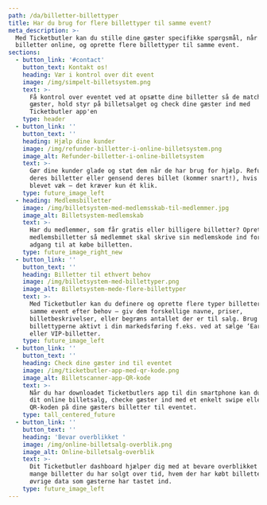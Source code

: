 ```yaml
---
path: /da/billetter-billettyper
title: Har du brug for flere billettyper til samme event?
meta_description: >-
  Med Ticketbutler kan du stille dine gæster specifikke spørgsmål, når du sælger
  billetter online, og oprette flere billettyper til samme event. 
sections:
  - button_link: '#contact'
    button_text: Kontakt os!
    heading: Vær i kontrol over dit event
    image: /img/simpelt-billetsystem.png
    text: >-
      Få kontrol over eventet ved at opsætte dine billetter så de matcher dine
      gæster, hold styr på billetsalget og check dine gæster ind med
      Ticketbutler app'en
    type: header
  - button_link: ''
    button_text: ''
    heading: Hjælp dine kunder
    image: /img/refunder-billetter-i-online-billetsystem.png
    image_alt: Refunder-billetter-i-online-billetsystem
    text: >-
      Gør dine kunder glade og støt dem når de har brug for hjælp. Refundér
      deres billetter eller gensend deres billet (kommer snart!), hvis den er
      blevet væk – det kræver kun ét klik.  
    type: future_image_left
  - heading: Medlemsbilletter
    image: /img/billetsystem-med-medlemsskab-til-medlemmer.jpg
    image_alt: Billetsystem-medlemskab
    text: >-
      Har du medlemmer, som får gratis eller billigere billetter? Opret
      medlemsbilletter så medlemmet skal skrive sin medlemskode ind for at få
      adgang til at købe billetten.
    type: future_image_right_new
  - button_link: ''
    button_text: ''
    heading: Billetter til ethvert behov
    image: /img/billetsystem-med-billettyper.png
    image_alt: Billetsystem-mede-flere-billettyper
    text: >-
      Med Ticketbutler kan du definere og oprette flere typer billetter til
      samme event efter behov – giv dem forskellige navne, priser,
      billetbeskrivelser, eller begræns antallet der er til salg. Brug
      billettyperne aktivt i din markedsføring f.eks. ved at sælge ‘Early bird’-
      eller VIP-billetter.
    type: future_image_left
  - button_link: ''
    button_text: ''
    heading: Check dine gæster ind til eventet
    image: /img/ticketbutler-app-med-qr-kode.png
    image_alt: Billetscanner-app-QR-kode
    text: >-
      Når du har downloadet Ticketbutlers app til din smartphone kan du følge
      dit online billetsalg, checke gæster ind med et enkelt swipe eller scanne
      QR-koden på dine gæsters billetter til eventet.
    type: tall_centered_future
  - button_link: ''
    button_text: ''
    heading: 'Bevar overblikket '
    image: /img/online-billetsalg-overblik.png
    image_alt: Online-billetsalg-overblik
    text: >-
      Dit Ticketbutler dashboard hjælper dig med at bevare overblikket over hvor
      mange billetter du har solgt over tid, hvem der har købt billetter og den
      øvrige data som gæsterne har tastet ind. 
    type: future_image_left
---
```


